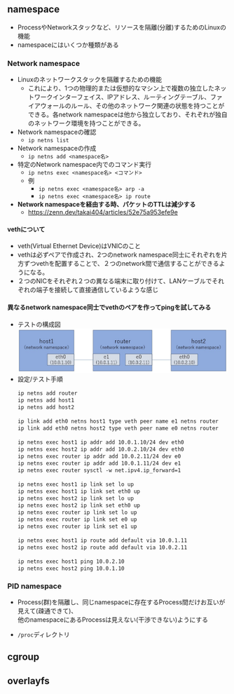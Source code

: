 ## namespace
- ProcessやNetworkスタックなど、リソースを隔離(分離)するためのLinuxの機能
- namespaceにはいくつか種類がある

### Network namespace
- Linuxのネットワークスタックを隔離するための機能
  - これにより、1つの物理的または仮想的なマシン上で複数の独立したネットワークインターフェイス、IPアドレス、ルーティングテーブル、ファイアウォールのルール、その他のネットワーク関連の状態を持つことができる。各network namespaceは他から独立しており、それぞれが独自のネットワーク環境を持つことができる。
- Network namespaceの確認
  - `ip netns list`
- Network namespaceの作成
  - `ip netns add <namespace名>`
- 特定のNetwork namespace内でのコマンド実行
  - `ip netns exec <namespace名> <コマンド>`
  - 例
    - `ip netns exec <namespace名> arp -a`
    - `ip netns exec <namespace名> ip route`
- **Network namespaceを経由する時、パケットのTTLは減少する**
  - https://zenn.dev/takai404/articles/52e75a953efe9e

#### vethについて
- veth(Virtual Ethernet Device)はVNICのこと
- vethは必ずペアで作成され、2つのnetwork namespace同士にそれぞれを片方ずつvethを配置することで、２つのnetwork間で通信することができるようになる。
- ２つのNICをそれぞれ２つの異なる端末に取り付けて、LANケーブルでそれぞれの端子を接続して直接通信しているような感じ

#### 異なるnetwork namespace同士でvethのペアを作ってpingを試してみる
- テストの構成図
  ![](./image/network_namespace_veth.jpg)
- 設定/テスト手順
  ```
  ip netns add router
  ip netns add host1
  ip netns add host2

  ip link add eth0 netns host1 type veth peer name e1 netns router
  ip link add eth0 netns host2 type veth peer name e0 netns router

  ip netns exec host1 ip addr add 10.0.1.10/24 dev eth0
  ip netns exec host2 ip addr add 10.0.2.10/24 dev eth0
  ip netns exec router ip addr add 10.0.2.11/24 dev e0
  ip netns exec router ip addr add 10.0.1.11/24 dev e1
  ip netns exec router sysctl -w net.ipv4.ip_forward=1

  ip netns exec host1 ip link set lo up
  ip netns exec host1 ip link set eth0 up
  ip netns exec host2 ip link set lo up
  ip netns exec host2 ip link set eth0 up
  ip netns exec router ip link set lo up
  ip netns exec router ip link set e0 up
  ip netns exec router ip link set e1 up

  ip netns exec host1 ip route add default via 10.0.1.11
  ip netns exec host2 ip route add default via 10.0.2.11

  ip netns exec host1 ping 10.0.2.10
  ip netns exec host2 ping 10.0.1.10
  ```

### PID namespace
- Process(群)を隔離し、同じnamespaceに存在するProcess間だけお互いが見えて(疎通できて)、  
  他のnamespaceにあるProcessは見えない(干渉できない)ようにする

- `/proc`ディレクトリ


## cgroup




## overlayfs